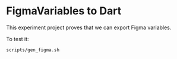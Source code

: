# FigmaVariables to Dart

This experiment project proves that we can export Figma variables. 

To test it:
```
scripts/gen_figma.sh
```
